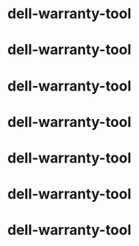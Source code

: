 # dell-warranty-tool
# dell-warranty-tool
# dell-warranty-tool
# dell-warranty-tool
# dell-warranty-tool
# dell-warranty-tool
# dell-warranty-tool
